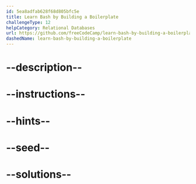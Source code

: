 ```yaml
---
id: 5ea8adfab628f68d805bfc5e
title: Learn Bash by Building a Boilerplate
challengeType: 12
helpCategory: Relational Databases
url: https://github.com/freeCodeCamp/learn-bash-by-building-a-boilerplate
dashedName: learn-bash-by-building-a-boilerplate
---
```


# --description--

# --instructions--

# --hints--

# --seed--

# --solutions--
